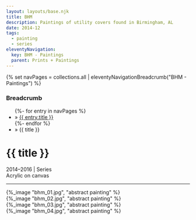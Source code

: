 ```yaml
---
layout: layouts/base.njk
title: BHM
description: Paintings of utility covers found in Birmingham, AL
date: 2014-12
tags:
  - painting
  - series
eleventyNavigation:
  key: BHM - Paintings
  parent: Prints + Paintings
---
```


{% set navPages = collections.all | eleventyNavigationBreadcrumb("BHM - Paintings") %}
<div class="breadcrumb">
    <h3 class="visually-hidden">Breadcrumb</h3>
    <ul class="nav">
            {%- for entry in navPages %}
        <li class="nav-item"{% if entry.url == page.url %} class="active-breadcrumb"{% endif %}> » <a href="{{ entry.url }}">{{ entry.title }}</a></li>
            {%- endfor %}
        <li class="nav-item"><active-breadcrumb>» {{ title }}</active-breadcrumb></li>
    </ul>
</div>
<div class="container">
    <div class="row"></div>
    <div class="row">
        <div class="col-4 col-4-md col-4-lg">
            <h1>{{ title }}</h1>
            <figcaption>2014–2016 | Series</figcaption>
            <figcaption>Acrylic on canvas</figcaption>
            <hr>
        </div>
        <div class="col"></div>
        <div class="col-6 col-6-md col-6-lg">
            {%_image "bhm_01.jpg", "abstract painting" %}
        </div>
    </div>
    <div class="row">
        <div class="col">{%_image "bhm_02.jpg", "abstract painting" %}</div>
        <div class="col">{%_image "bhm_03.jpg", "abstract painting" %}</div>
        <div class="col">{%_image "bhm_04.jpg", "abstract painting" %}</div>
    </div>
</div>